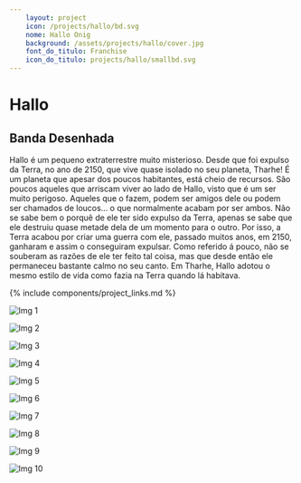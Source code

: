 ```yaml
---
    layout: project
    icon: /projects/hallo/bd.svg
    nome: Hallo Onig
    background: /assets/projects/hallo/cover.jpg
    font_do_titulo: Franchise
    icon_do_titulo: projects/hallo/smallbd.svg
---
```


# Hallo

## Banda Desenhada

Hallo é um pequeno extraterrestre muito misterioso. Desde que foi expulso da Terra, no ano de 2150, que vive quase isolado no seu planeta, Tharhe! É um planeta que apesar dos poucos habitantes, está cheio de recursos. 
São poucos aqueles que arriscam viver ao lado de Hallo, visto que é um ser muito perigoso. Aqueles que o fazem, podem ser amigos dele ou podem ser chamados de loucos... o que normalmente acabam por ser ambos. 
Não se sabe bem o porquê de ele ter sido expulso da Terra, apenas se sabe que ele destruiu quase metade dela de um momento para o outro. Por isso, a Terra acabou por criar uma guerra com ele, passado muitos anos, em 2150, ganharam e assim o conseguiram expulsar.
Como referido á pouco, não se souberam as razões de ele ter feito tal coisa, mas que desde então ele permaneceu bastante calmo no seu canto. 
Em Tharhe, Hallo adotou o mesmo estilo de vida como fazia na Terra quando lá habitava. 


{% include components/project_links.md %}

![Img 1](/assets/projects/hallo/bd/bd1.jpg)

![Img 2](/assets/projects/hallo/bd/bd2.jpg)

![Img 3](/assets/projects/hallo/bd/bd3.jpg)

![Img 4](/assets/projects/hallo/bd/bd4.jpg)

![Img 5](/assets/projects/hallo/bd/bd5.jpg)

![Img 6](/assets/projects/hallo/bd/bd6.jpg)

![Img 7](/assets/projects/hallo/bd/bd7.jpg)

![Img 8](/assets/projects/hallo/bd/bd8.jpg)

![Img 9](/assets/projects/hallo/bd/bd9.jpg)

![Img 10](/assets/projects/hallo/bd/bd10.jpg)